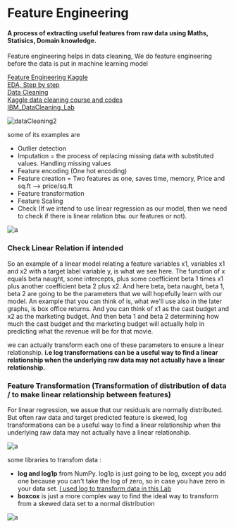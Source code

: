 # Feature Engineering

<h4> A process of extracting useful features from raw data using Maths, Statisics, Domain knowledge.</h4>

Feature engineering helps in data cleaning,
We do feature engineering before the data is put in machine learning model

[Feature Engineering Kaggle](https://www.kaggle.com/code/ryanholbrook/what-is-feature-engineering)<br/>
[EDA, Step by step](https://www.simplilearn.com/tutorials/data-analytics-tutorial/exploratory-data-analysis)<br/>
[Data Cleaning](https://towardsdatascience.com/what-is-feature-engineering-importance-tools-and-techniques-for-machine-learning-2080b0269f10)<br/>
[Kaggle data cleaning course and codes](https://www.kaggle.com/learn/data-cleaning)<br />
[IBM_DataCleaning_Lab](https://www.coursera.org/learn/ibm-exploratory-data-analysis-for-machine-learning/ungradedLti/qfAqI/practice-lab-data-cleaning)


![dataCleaning2](https://user-images.githubusercontent.com/33677647/201374239-ca5f3c23-ae74-4275-b413-6bf760090caf.jpg)

some of its examples are

- Outlier detection
- Imputation = the process of replacing missing data with substituted values.  Handling missing values
- Feature encoding (One hot encoding) 
- Feature creation = Two features as one, saves time, memory, Price and sq.ft --> price/sq.ft
- Feature transformation
- Feature Scaling
- Check (If we intend to use linear regression as our model, then we need to check if there is linear relation btw. our features or not).

![a](https://user-images.githubusercontent.com/33677647/201405617-ec201038-2140-4521-b289-e39ef17b9207.JPG)

### Check Linear Relation if intended 

So an example of a linear model relating a feature variables x1, variables x1 and x2 with a target label variable y, is what we see here. The function of x equals beta naught, some intercepts, plus some coefficient beta 1 times x1 plus another coefficient beta 2 plus x2. And here beta, beta naught, beta 1, beta 2 are going to be the parameters that we will hopefully learn with our model. An example that you can think of is, what we'll use also in the later graphs, is box office returns. And you can think of x1 as the cast budget and x2 as the marketing budget. And then beta 1 and beta 2 determining how much the cast budget and the marketing budget will actually help in predicting what the revenue will be for that movie.
 
we can actually transform each one of these parameters to ensure a linear relationship. 
**i.e log transformations can be a useful way to find a linear relationship when the underlying raw data may not actually have a linear relationship.**

### Feature Transformation (Transformation of distribution of data / to make linear relationship between features)

For linear regression, we assue that our residuals are normally distributed. But often raw data and target predicted feature is skewed,
log transformations can be a useful way to find a linear relationship when the underlying raw data may not actually have a linear relationship.
 
![a](https://user-images.githubusercontent.com/33677647/201408901-9f0fec30-949b-4479-8d5b-57ee6216564e.JPG)

some libraries to transfom data :
- **log and log1p** from NumPy. log1p is just going to be log, except you add one because you can't take the log of zero, so in case you have zero in your data set. 
[I used log to transform data in this Lab](https://github.com/sundas586/Data_Cleaning/blob/main/DataCleaning_IBM_DataScience.py)
- **boxcox** is just a more complex way to find the ideal way to transform from a skewed data set to a normal distribution
  
![a](https://user-images.githubusercontent.com/33677647/201416157-c261e892-7fd3-4261-b267-b4d29d4a1c32.JPG)



 
 
